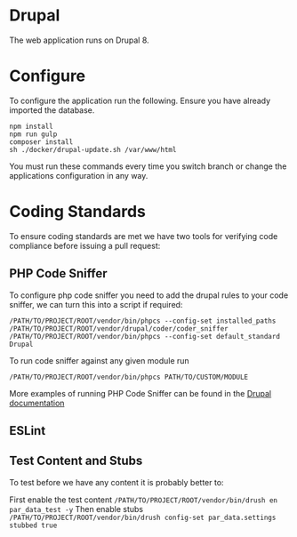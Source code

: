# Drupal

The web application runs on Drupal 8.

# Configure

To configure the application run the following. Ensure you have already imported the database.

    npm install
    npm run gulp
    composer install
    sh ./docker/drupal-update.sh /var/www/html
    
You must run these commands every time you switch branch or change the applications configuration in any way.

# Coding Standards

To ensure coding standards are met we have two tools for verifying code compliance before issuing a pull request:

## PHP Code Sniffer

To configure php code sniffer you need to add the drupal rules to your code sniffer, we can turn this into a script if required:
    
    /PATH/TO/PROJECT/ROOT/vendor/bin/phpcs --config-set installed_paths /PATH/TO/PROJECT/ROOT/vendor/drupal/coder/coder_sniffer
    /PATH/TO/PROJECT/ROOT/vendor/bin/phpcs --config-set default_standard Drupal

To run code sniffer against any given module run
    
    /PATH/TO/PROJECT/ROOT/vendor/bin/phpcs PATH/TO/CUSTOM/MODULE

More examples of running PHP Code Sniffer can be found in the [Drupal documentation](https://www.drupal.org/node/1419988)

## ESLint


## Test Content and Stubs
To test before we have any content it is probably better to:

First enable the test content `/PATH/TO/PROJECT/ROOT/vendor/bin/drush en par_data_test -y`
Then enable stubs `/PATH/TO/PROJECT/ROOT/vendor/bin/drush config-set par_data.settings stubbed true`

